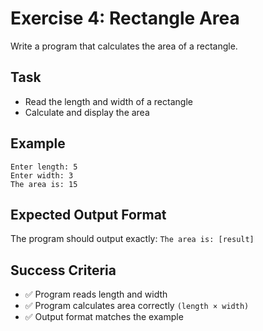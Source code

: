 # Exercise 4: Rectangle Area

Write a program that calculates the area of a rectangle.

## Task
- Read the length and width of a rectangle
- Calculate and display the area

## Example
```
Enter length: 5
Enter width: 3
The area is: 15
```

## Expected Output Format
The program should output exactly: `The area is: [result]`

## Success Criteria
- ✅ Program reads length and width
- ✅ Program calculates area correctly `(length × width)`
- ✅ Output format matches the example
